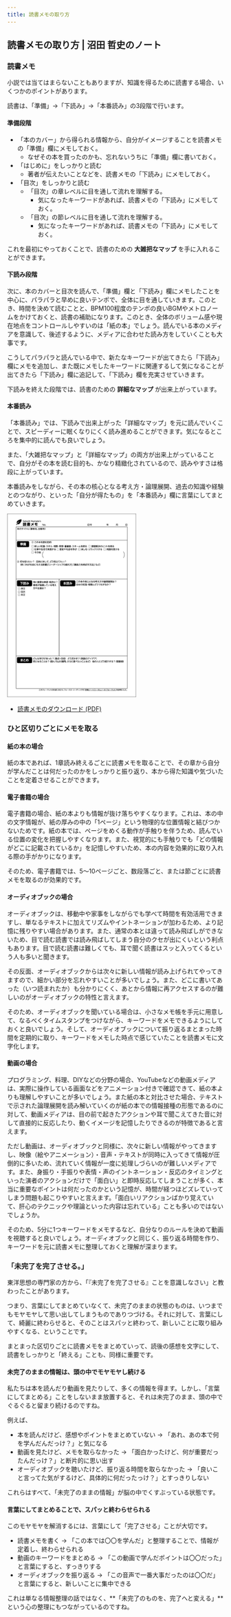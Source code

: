 ```yaml
---
title: 読書メモの取り方
---
```


<link href="https://satoshi-numata.github.io/notes/custom.css" rel="stylesheet">
<link href="https://use.fontawesome.com/releases/v6.7.2/css/all.css" rel="stylesheet">

## 読書メモの取り方 | 沼田 哲史のノート



### 読書メモ

小説では当てはまらないこともありますが、知識を得るために読書する場合、いくつかのポイントがあります。

読書は、「準備」→「下読み」→「本番読み」の3段階で行います。

#### 準備段階

- 「本のカバー」から得られる情報から、自分がイメージすることを読書メモの「準備」欄にメモしておく。
  - なぜその本を買ったのかも、忘れないうちに「準備」欄に書いておく。
- 「はじめに」をしっかりと読む
  - 著者が伝えたいことなどを、読書メモの「下読み」にメモしておく。
- 「目次」をしっかりと読む
  - 「目次」の章レベルに目を通して流れを理解する。
    - 気になったキーワードがあれば、読書メモの「下読み」にメモしておく。
  - 「目次」の節レベルに目を通して流れを理解する。
    - 気になったキーワードがあれば、読書メモの「下読み」にメモしておく。

これを最初にやっておくことで、読書のための **大雑把なマップ** を手に入れることができます。

#### 下読み段階

次に、本のカバーと目次を読んで、「準備」欄と「下読み」欄にメモしたことを中心に、パラパラと早めに良いテンポで、全体に目を通していきます。このとき、時間を決めて読むことと、BPM100程度のテンポの良いBGMやメトロノームをかけておくと、読書の補助になります。このとき、全体のボリューム感や現在地点をコントロールしやすいのは「紙の本」でしょう。読んでいる本のメディアを意識して、後述するように、メディアに合わせた読み方をしていくことも大事です。

こうしてパラパラと読んでいる中で、新たなキーワードが出てきたら「下読み」欄にメモを追加し、また既にメモしたキーワードに関連するして気になることが出てきたら「下読み」欄に追記して、「下読み」欄を充実させていきます。

下読みを終えた段階では、読書のための **詳細なマップ** が出来上がっています。

#### 本番読み

「本番読み」では、下読みで出来上がった「詳細なマップ」を元に読んでいくことで、スピーディーに眠くなりにくく読み進めることができます。気になるところを集中的に読んでも良いでしょう。

また、「大雑把なマップ」と「詳細なマップ」の両方が出来上がっていることで、自分がその本を読む目的も、かなり精緻化されているので、読みやすさは格段に上がっています。

本番読みをしながら、その本の核心となる考え方・論理展開、過去の知識や経験とのつながり、といった「自分が得たもの」を「本番読み」欄に言葉にしてまとめていきます。

<img src="reading-memo.png" width="300">

- [読書メモのダウンロード (PDF)](reading-note_20250318_1325.pdf)


### ひと区切りごとにメモを取る

#### 紙の本の場合

紙の本であれば、1章読み終えるごとに読書メモを取ることで、その章から自分が学んだことは何だったのかをしっかりと振り返り、本から得た知識や気づいたことを定着させることができます。


#### 電子書籍の場合

電子書籍の場合、紙の本よりも情報が抜け落ちやすくなります。これは、本の中の文字情報が、紙の厚みの中の「1ページ」という物理的な位置情報と結びつかないためです。紙の本では、ページをめくる動作が手触りを伴うため、読んでいる位置の変化を把握しやすくなります。また、視覚的にも手触りでも「どの情報がどこに記載されているか」を記憶しやすいため、本の内容を効果的に取り入れる際の手がかりになります。

そのため、電子書籍では、5〜10ページごと、数段落ごと、または節ごとに読書メモを取るのが効果的です。


#### オーディオブックの場合

オーディオブックは、移動中や家事をしながらでも学べて時間を有効活用できますし、単なるテキストに加えてリズムやイントネーションが加わるため、より記憶に残りやすい場合があります。また、通常の本とは違って読み飛ばしができないため、目で読む読書では読み飛ばしてしまう自分のクセが出にくいという利点もあります。目で読む読書は難しくても、耳で聞く読書はスッと入ってくるという人も多いと聞きます。

その反面、オーディオブックからは次々に新しい情報が読み上げられてやってきますので、細かい部分を忘れやすいことが多いでしょう。また、どこに書いてあった（いつ読まれたか）も分かりにくく、あとから情報に再アクセスするのが難しいのがオーディオブックの特性と言えます。

そのため、オーディオブックを聞いている場合は、小さなメモ帳を手元に用意して、なるべくタイムスタンプをつけながら、キーワードをメモできるようにしておくと良いでしょう。そして、オーディオブックについて振り返るまとまった時間を定期的に取り、キーワードをメモした時点で感じていたことを読書メモに文字化します。


#### 動画の場合

プログラミング、料理、DIYなどの分野の場合、YouTubeなどの動画メディアは、実際に操作している画面などをアニメーション付きで確認できて、紙の本よりも理解しやすいことが多いでしょう。また紙の本と対比させた場合、テキストで示された論理展開を読み解いていくのが紙の本での情報接種の形態であるのに対して、動画メディアは、目の前で起きたアクションや耳で聞こえてきた音に対して直接的に反応したり、動くイメージを記憶したりできるのが特徴であると言えます。

ただし動画は、オーディオブックと同様に、次々に新しい情報がやってきますし、映像（絵やアニメーション）・音声・テキストが同時に入ってきて情報が圧倒的に多いため、流れていく情報が一度に処理しづらいのが難しいメディアです。また、身振り・手振りや表情・声のイントネーション・反応のタイミングといった演者のアクションだけで「面白い」と即時反応してしまうことが多く、本当に重要なポイントは何だったのかという記憶が、時間が経つほどズレていってしまう問題も起こりやすいと言えます。「面白いリアクションばかり覚えていて、肝心のテクニックや理論といった内容は忘れている」ことも多いのではないでしょうか。

そのため、5分に1つキーワードをメモするなど、自分なりのルールを決めて動画を視聴すると良いでしょう。オーディオブックと同じく、振り返る時間を作り、キーワードを元に読書メモに整理しておくと理解が深まります。


### 「未完了を完了させる。」

東洋思想の専門家の方から、「『未完了を完了させる』ことを意識しなさい」と教わったことがあります。

つまり、言葉にしてまとめていなくて、未完了のままの状態のものは、いつまでもモヤモヤして思い出してしまうものでありつづける。それに対して、言葉にして、綺麗に終わらせると、そのことはスパッと終わって、新しいことに取り組みやすくなる、ということです。

まとまった区切りごとに読書メモをまとめていって、読後の感想を文字にして、読書をしっかりと「終える」ことも、同様に重要です。


#### 未完了のままの情報は、頭の中でモヤモヤし続ける

私たちは本を読んだり動画を見たりして、多くの情報を得ます。しかし、「言葉にしてまとめる」ことをしないまま放置すると、それは未完了のまま、頭の中でぐるぐると留まり続けるのですね。

例えば、

- 本を読んだけど、感想やポイントをまとめていない → 「あれ、あの本で何を学んだんだっけ？」と気になる
- 動画を見たけど、メモを取らなかった → 「面白かったけど、何が重要だったんだっけ？」と断片的に思い出す
- オーディオブックを聴いたけど、振り返る時間を取らなかった → 「良いこと言ってた気がするけど、具体的に何だったっけ？」とすっきりしない

これらはすべて、「未完了のままの情報」が脳の中でくすぶっている状態です。


#### 言葉にしてまとめることで、スパッと終わらせられる

このモヤモヤを解消するには、言葉にして「完了させる」ことが大切です。

- 読書メモを書く → 「この本では〇〇を学んだ」と整理することで、情報が定着し、終わらせられる
- 動画のキーワードをまとめる → 「この動画で学んだポイントは〇〇だった」と言葉にすると、すっきりする
- オーディオブックを振り返る → 「この音声で一番大事だったのは〇〇だ」と言葉にすると、新しいことに集中できる

これは単なる情報整理の話ではなく、**「未完了のものを、完了へと変える」**という心の整理にもつながっているのですね。



